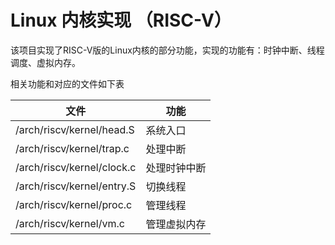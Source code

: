 # Linux 内核实现 （RISC-V）

该项目实现了RISC-V版的Linux内核的部分功能，实现的功能有：时钟中断、线程调度、虚拟内存。

相关功能和对应的文件如下表

| 文件                       | 功能                     |
|----------------------------|-------------------------------|
| /arch/riscv/kernel/head.S  | 系统入口 |
| /arch/riscv/kernel/trap.c  | 处理中断             |
| /arch/riscv/kernel/clock.c | 处理时钟中断      |
| /arch/riscv/kernel/entry.S | 切换线程            |
| /arch/riscv/kernel/proc.c  | 管理线程            |
| /arch/riscv/kernel/vm.c    | 管理虚拟内存     |

